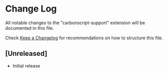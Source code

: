 # Change Log

All notable changes to the "carbonscript-support" extension will be documented in this file.

Check [Keep a Changelog](http://keepachangelog.com/) for recommendations on how to structure this file.

## [Unreleased]

- Initial release
